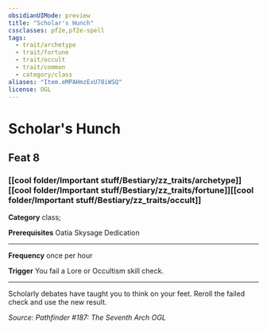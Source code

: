 ```yaml
---
obsidianUIMode: preview
title: "Scholar's Hunch"
cssclasses: pf2e,pf2e-spell
tags:
  - trait/archetype
  - trait/fortune
  - trait/occult
  - trait/common
  - category/class
aliases: "Item.eMPAHmzExU78iWSQ"
license: OGL
---
```

# Scholar's Hunch
## Feat 8
### [[cool folder/Important stuff/Bestiary/zz_traits/archetype]][[cool folder/Important stuff/Bestiary/zz_traits/fortune]][[cool folder/Important stuff/Bestiary/zz_traits/occult]]

**Category** class; 



**Prerequisites** Oatia Skysage Dedication
* * *
**Frequency** once per hour

**Trigger** You fail a Lore or Occultism skill check.

* * *

Scholarly debates have taught you to think on your feet. Reroll the failed check and use the new result.

*Source: Pathfinder #187: The Seventh Arch*
*OGL*